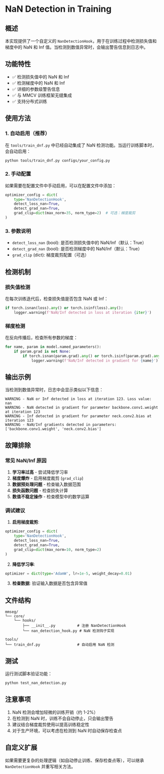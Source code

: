 # NaN Detection in Training

## 概述

本实现提供了一个自定义的 `NanDetectionHook`，用于在训练过程中检测损失值和梯度中的 NaN 和 Inf 值。当检测到数值异常时，会输出警告信息到日志中。

## 功能特性

- ✅ 检测损失值中的 NaN 和 Inf
- ✅ 检测梯度中的 NaN 和 Inf  
- ✅ 详细的参数级警告信息
- ✅ 与 MMCV 训练框架无缝集成
- ✅ 支持分布式训练

## 使用方法

### 1. 自动启用（推荐）

在 `tools/train_dnf.py` 中已经自动集成了 NaN 检测功能。当运行训练脚本时，会自动启用：

```bash
python tools/train_dnf.py configs/your_config.py
```

### 2. 手动配置

如果需要在配置文件中手动启用，可以在配置文件中添加：

```python
optimizer_config = dict(
    type='NanDetectionHook',
    detect_loss_nan=True,
    detect_grad_nan=True,
    grad_clip=dict(max_norm=35, norm_type=2)  # 可选：梯度裁剪
)
```

### 3. 参数说明

- `detect_loss_nan` (bool): 是否检测损失值中的 NaN/Inf（默认：True）
- `detect_grad_nan` (bool): 是否检测梯度中的 NaN/Inf（默认：True）
- `grad_clip` (dict): 梯度裁剪配置（可选）

## 检测机制

### 损失值检测
在每次训练迭代后，检查损失值是否包含 NaN 或 Inf：
```python
if torch.isnan(loss).any() or torch.isinf(loss).any():
    logger.warning(f'NaN/Inf detected in loss at iteration {iter}')
```

### 梯度检测
在反向传播后，检查所有参数的梯度：
```python
for name, param in model.named_parameters():
    if param.grad is not None:
        if torch.isnan(param.grad).any() or torch.isinf(param.grad).any():
            logger.warning(f'NaN/Inf detected in gradient for {name}')
```

## 输出示例

当检测到数值异常时，日志中会显示类似以下信息：

```
WARNING - NaN or Inf detected in loss at iteration 123. Loss value: nan
WARNING - NaN detected in gradient for parameter backbone.conv1.weight at iteration 123
WARNING - Inf detected in gradient for parameter neck.conv2.bias at iteration 123
WARNING - NaN/Inf gradients detected in parameters: ['backbone.conv1.weight', 'neck.conv2.bias']
```

## 故障排除

### 常见 NaN/Inf 原因
1. **学习率过高** - 尝试降低学习率
2. **梯度爆炸** - 启用梯度裁剪 (`grad_clip`)
3. **数据预处理问题** - 检查输入数据范围
4. **损失函数问题** - 检查损失计算
5. **数值不稳定操作** - 检查模型中的数学运算

### 调试建议

1. **启用梯度裁剪**:
```python
optimizer_config = dict(
    type='NanDetectionHook',
    detect_loss_nan=True,
    detect_grad_nan=True,
    grad_clip=dict(max_norm=10, norm_type=2)
)
```

2. **降低学习率**:
```python
optimizer = dict(type='AdamW', lr=1e-5, weight_decay=0.01)
```

3. **检查数据**: 验证输入数据是否包含异常值

## 文件结构

```
mmseg/
└── core/
    └── hooks/
        ├── __init__.py          # 注册 NanDetectionHook
        └── nan_detection_hook.py # NaN 检测钩子实现

tools/
└── train_dnf.py                 # 自动启用 NaN 检测
```

## 测试

运行测试脚本验证功能：
```bash
python test_nan_detection.py
```

## 注意事项

1. NaN 检测会增加轻微的训练开销（约 1-2%）
2. 在检测到 NaN 时，训练不会自动停止，只会输出警告
3. 建议结合梯度裁剪使用以提高训练稳定性
4. 对于生产环境，可以考虑在检测到 NaN 时自动保存检查点

## 自定义扩展

如果需要更复杂的处理逻辑（如自动停止训练、保存检查点等），可以继承 `NanDetectionHook` 并重写相关方法。